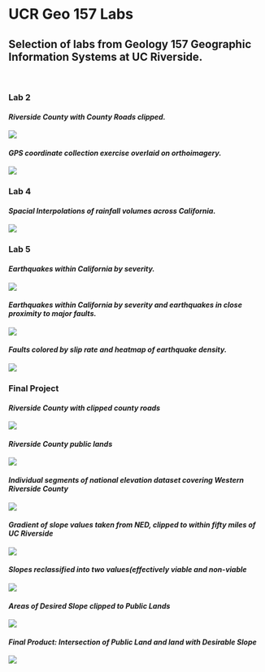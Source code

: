 # UCR Geo 157 Labs
<h2>Selection of labs from Geology 157 Geographic Information Systems at UC Riverside.</h2>
<br>
<h3>Lab 2</h3>
<h4><i>Riverside County with County Roads clipped.</i></h4>
<img src="https://github.com/beachcamp/ucr-geo157-labs/blob/master/Leonard_Lab02/Leonard_Lab02part1.jpg" />
<br />
<h4><i>GPS coordinate collection exercise overlaid on orthoimagery.</i></h4>
<img src="https://github.com/beachcamp/ucr-geo157-labs/blob/master/Leonard_Lab02/Leonard_Lab02part2.jpg" />
<br />
<h3>Lab 4</h3>
<h4><i>Spacial Interpolations of rainfall volumes across California.</i></h4>
<img src="https://github.com/beachcamp/ucr-geo157-labs/blob/master/Lab04/Leonard_Lab04_Spat_Interp.jpg" />
<br />
<h3>Lab 5</h3>
<h4><i>Earthquakes within California by severity.</i></h4>
<img src="https://github.com/beachcamp/ucr-geo157-labs/blob/master/Leonard_Lab05/Leonard_EQ_California_Lab05.jpg" />
<h4><i>Earthquakes within California by severity and earthquakes in close proximity to major faults.</i></h4>
<img src="https://github.com/beachcamp/ucr-geo157-labs/blob/master/Leonard_Lab05/Leonard_EQ_Buffer_Lab05.jpg" />
<h4><i>Faults colored by slip rate and heatmap of earthquake density.</i></h4>
<img src="https://github.com/beachcamp/ucr-geo157-labs/blob/master/Leonard_Lab05/Leonard_EQ_Density_Lab05.jpg" />
<br />
<h3>Final Project</h3>
<h4><i>Riverside County with clipped county roads</i></h4>
<img src="https://github.com/beachcamp/ucr-geo157-labs/blob/master/Leonard_Project/Leonard_FinalProject_roads_county.jpg" />
<h4><i>Riverside County public lands</i></h4>
<img src="https://github.com/beachcamp/ucr-geo157-labs/blob/master/Leonard_Project/Leonard_FinalProject_public_lands.jpg" />
<h4><i>Individual segments of national elevation dataset covering Western Riverside County</i></h4>
<img src="https://github.com/beachcamp/ucr-geo157-labs/blob/master/Leonard_Project/Leonard_FinalProject_NED.jpg" />
<h4><i>Gradient of slope values taken from NED, clipped to within fifty miles of UC Riverside</i></h4>
<img src="https://github.com/beachcamp/ucr-geo157-labs/blob/master/Leonard_Project/Leonard_FinalProject_NED_Slope.jpg" />
<h4><i>Slopes reclassified into two values(effectively viable and non-viable</i></h4>
<img src="https://github.com/beachcamp/ucr-geo157-labs/blob/master/Leonard_Project/Leonard_FinalProject_NED_Reclassified.jpg" />
<h4><i>Areas of Desired Slope clipped to Public Lands</i></h4>
<img src="https://github.com/beachcamp/ucr-geo157-labs/blob/master/Leonard_Project/Leonard_FinalProject_slope_public.jpg" />
<h4><i>Final Product: Intersection of Public Land and land with Desirable Slope</i></h4>
<img src="https://github.com/beachcamp/ucr-geo157-labs/blob/master/Leonard_Project/Leonard_FinalProject_Intersection_Public_Slope.jpg" />






